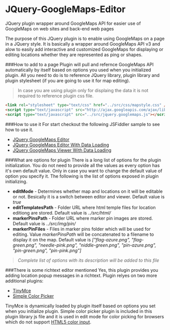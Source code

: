 JQuery-GoogleMaps-Editor
=======================

JQuery plugin wrapper around GoogleMaps API for easier use of GoogleMaps on web sites and back-end web pages

The purpose of this JQuery plugin is to enable using GoogleMaps on a page in a JQuery style. It is basically a wrapper around GoogleMaps API v3 and alow to easily add interactive and customized GoogleMaps for displaying or editing locations whether they are represented as ping or shapes.

###How to add to a page
Plugin will pull and refernce GoogleMaps API automatically by itself based on options you used when you initialized plugin. All you need to do is to reference JQuery library, plugin library and plugin stylesheet (if you are going to use it for map editing).
> In case you are using plugin only for displaing the data it is not required to reference plugin css file.

```html
<link rel="stylesheet" type="text/css" href="../src/css/mapstyle.css" />
<script type="text/javascript" src="http://ajax.googleapis.com/ajax/libs/jquery/1.11.0/jquery.min.js"></script>
<script type="text/javascript" src="../src/jquery.googlemaps.js"></script>
```
###How to use it
For start checkout the following JSFiddler sample to see how to use it.
* [JQuery GoogleMaps Editor](http://jsfiddle.net/dejanstojanovic/7Wvww/)
* [JQuery GoogleMaps Editor With Data Loading](http://jsfiddle.net/dejanstojanovic/Ze3N4/)
* [JQuery GoogleMaps Viewer With Data Loading](http://jsfiddle.net/dejanstojanovic/aP9De/)

###What are options for plugin
There is a long list of options for the plugin initialization. You do not need to provide all the values as every option has it's own default value. Only in case you want to change the default value of option you specify it.
The following is the list of options exposed in plugin initializing.
* **editMode** - Determines whether map and locations on it will be editable or not. Besically it is a switch between editor and viewer. Default value is _true_
* **editTemplatesPath** - Folder URL where html temple files for location editiong are stored. Default value is _../src/html/_
* **markerPinsPath** - Folder URL where marker pin images are stored. Default value is _../src/img/pin/_
* **markerPinFiles** - Files in marker pins folder which will be used for editing. Value _markerPinsPath_ will be concatenated to a filename to display it on the map. Default value is _["flag-azure.png", "flag-green.png", "needle-pink.png", "niddle-green.png", "pin-azure.png", "pin-green.png", "pin-pink.png"]_

> _Complete list of options with its description will be added to this file_

###There is some richtext editor mentioned
Yes, this plugin provides you adding location popup messages in a richtext. Plugin relyes on two more additional plugins:
* [TinyMce](http://www.tinymce.com/)
* [Simple Color Picker](https://github.com/rachel-carvalho/simple-color-picker)

TinyMce is dynamically loaded by plugin itself based on options you set when you initialize plugin. Simple color picker plugin is included in this plugin library js file and it is used in edit mode for color picking for browsers which do not support [HTML5 color input](http://www.w3schools.com/html/html5_form_input_types.asp).
